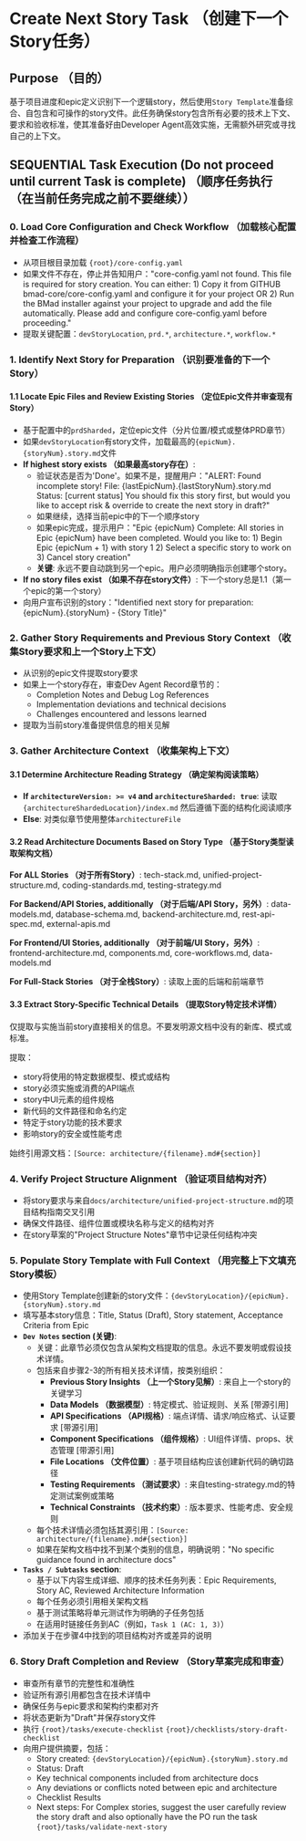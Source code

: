 # Create Next Story Task （创建下一个Story任务）

## Purpose （目的）

基于项目进度和epic定义识别下一个逻辑story，然后使用`Story Template`准备综合、自包含和可操作的story文件。此任务确保story包含所有必要的技术上下文、要求和验收标准，使其准备好由Developer Agent高效实施，无需额外研究或寻找自己的上下文。

## SEQUENTIAL Task Execution (Do not proceed until current Task is complete) （顺序任务执行（在当前任务完成之前不要继续））

### 0. Load Core Configuration and Check Workflow （加载核心配置并检查工作流程）

- 从项目根目录加载 `{root}/core-config.yaml`
- 如果文件不存在，停止并告知用户："core-config.yaml not found. This file is required for story creation. You can either: 1) Copy it from GITHUB bmad-core/core-config.yaml and configure it for your project OR 2) Run the BMad installer against your project to upgrade and add the file automatically. Please add and configure core-config.yaml before proceeding."
- 提取关键配置：`devStoryLocation`, `prd.*`, `architecture.*`, `workflow.*`

### 1. Identify Next Story for Preparation （识别要准备的下一个Story）

#### 1.1 Locate Epic Files and Review Existing Stories （定位Epic文件并审查现有Story）

- 基于配置中的`prdSharded`，定位epic文件（分片位置/模式或整体PRD章节）
- 如果`devStoryLocation`有story文件，加载最高的`{epicNum}.{storyNum}.story.md`文件
- **If highest story exists （如果最高story存在）**:
    - 验证状态是否为'Done'。如果不是，提醒用户："ALERT: Found incomplete story! File: {lastEpicNum}.{lastStoryNum}.story.md Status: [current status] You should fix this story first, but would you like to accept risk & override to create the next story in draft?"
    - 如果继续，选择当前epic中的下一个顺序story
    - 如果epic完成，提示用户："Epic {epicNum} Complete: All stories in Epic {epicNum} have been completed. Would you like to: 1) Begin Epic {epicNum + 1} with story 1 2) Select a specific story to work on 3) Cancel story creation"
    - **关键**: 永远不要自动跳到另一个epic。用户必须明确指示创建哪个story。
- **If no story files exist （如果不存在story文件）**: 下一个story总是1.1（第一个epic的第一个story）
- 向用户宣布识别的story："Identified next story for preparation: {epicNum}.{storyNum} - {Story Title}"

### 2. Gather Story Requirements and Previous Story Context （收集Story要求和上一个Story上下文）

- 从识别的epic文件提取story要求
- 如果上一个story存在，审查Dev Agent Record章节的：
    - Completion Notes and Debug Log References
    - Implementation deviations and technical decisions
    - Challenges encountered and lessons learned
- 提取为当前story准备提供信息的相关见解

### 3. Gather Architecture Context （收集架构上下文）

#### 3.1 Determine Architecture Reading Strategy （确定架构阅读策略）

- **If `architectureVersion: >= v4` and `architectureSharded: true`**: 读取 `{architectureShardedLocation}/index.md` 然后遵循下面的结构化阅读顺序
- **Else**: 对类似章节使用整体`architectureFile`

#### 3.2 Read Architecture Documents Based on Story Type （基于Story类型读取架构文档）

**For ALL Stories （对于所有Story）**: tech-stack.md, unified-project-structure.md, coding-standards.md, testing-strategy.md

**For Backend/API Stories, additionally （对于后端/API Story，另外）**: data-models.md, database-schema.md, backend-architecture.md, rest-api-spec.md, external-apis.md

**For Frontend/UI Stories, additionally （对于前端/UI Story，另外）**: frontend-architecture.md, components.md, core-workflows.md, data-models.md

**For Full-Stack Stories （对于全栈Story）**: 读取上面的后端和前端章节

#### 3.3 Extract Story-Specific Technical Details （提取Story特定技术详情）

仅提取与实施当前story直接相关的信息。不要发明源文档中没有的新库、模式或标准。

提取：

- story将使用的特定数据模型、模式或结构
- story必须实施或消费的API端点
- story中UI元素的组件规格
- 新代码的文件路径和命名约定
- 特定于story功能的技术要求
- 影响story的安全或性能考虑

始终引用源文档：`[Source: architecture/{filename}.md#{section}]`

### 4. Verify Project Structure Alignment （验证项目结构对齐）

- 将story要求与来自`docs/architecture/unified-project-structure.md`的项目结构指南交叉引用
- 确保文件路径、组件位置或模块名称与定义的结构对齐
- 在story草案的"Project Structure Notes"章节中记录任何结构冲突

### 5. Populate Story Template with Full Context （用完整上下文填充Story模板）

- 使用Story Template创建新的story文件：`{devStoryLocation}/{epicNum}.{storyNum}.story.md`
- 填写基本story信息：Title, Status (Draft), Story statement, Acceptance Criteria from Epic
- **`Dev Notes` section (关键)**:
    - 关键：此章节必须仅包含从架构文档提取的信息。永远不要发明或假设技术详情。
    - 包括来自步骤2-3的所有相关技术详情，按类别组织：
        - **Previous Story Insights （上一个Story见解）**: 来自上一个story的关键学习
        - **Data Models （数据模型）**: 特定模式、验证规则、关系 [带源引用]
        - **API Specifications （API规格）**: 端点详情、请求/响应格式、认证要求 [带源引用]
        - **Component Specifications （组件规格）**: UI组件详情、props、状态管理 [带源引用]
        - **File Locations （文件位置）**: 基于项目结构应该创建新代码的确切路径
        - **Testing Requirements （测试要求）**: 来自testing-strategy.md的特定测试案例或策略
        - **Technical Constraints （技术约束）**: 版本要求、性能考虑、安全规则
    - 每个技术详情必须包括其源引用：`[Source: architecture/{filename}.md#{section}]`
    - 如果在架构文档中找不到某个类别的信息，明确说明："No specific guidance found in architecture docs"
- **`Tasks / Subtasks` section**:
    - 基于以下内容生成详细、顺序的技术任务列表：Epic Requirements, Story AC, Reviewed Architecture Information
    - 每个任务必须引用相关架构文档
    - 基于测试策略将单元测试作为明确的子任务包括
    - 在适用时链接任务到AC（例如，`Task 1 (AC: 1, 3)`）
- 添加关于在步骤4中找到的项目结构对齐或差异的说明

### 6. Story Draft Completion and Review （Story草案完成和审查）

- 审查所有章节的完整性和准确性
- 验证所有源引用都包含在技术详情中
- 确保任务与epic要求和架构约束都对齐
- 将状态更新为"Draft"并保存story文件
- 执行 `{root}/tasks/execute-checklist` `{root}/checklists/story-draft-checklist`
- 向用户提供摘要，包括：
    - Story created: `{devStoryLocation}/{epicNum}.{storyNum}.story.md`
    - Status: Draft
    - Key technical components included from architecture docs
    - Any deviations or conflicts noted between epic and architecture
    - Checklist Results
    - Next steps: For Complex stories, suggest the user carefully review the story draft and also optionally have the PO run the task `{root}/tasks/validate-next-story`
